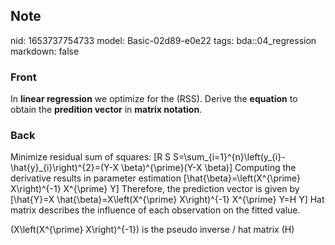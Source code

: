 ## Note
nid: 1653737754733
model: Basic-02d89-e0e22
tags: bda::04_regression
markdown: false

### Front
In <b>linear regression</b> we optimize for the \(RSS\). Derive the
<b>equation</b> to obtain the <b>predition vector</b> in <b>matrix
notation</b>.

### Back
Minimize residual sum of squares:
\[R S S=\sum_{i=1}^{n}\left(y_{i}-\hat{y}_{i}\right)^{2}=(Y-X \beta)^{\prime}(Y-X \beta)\]
Computing the derivative results in parameter estimation
\[\hat{\beta}=\left(X^{\prime} X\right)^{-1} X^{\prime} Y\]
Therefore, the prediction vector is given by
\[\hat{Y}=X \hat{\beta}=X\left(X^{\prime} X\right)^{-1} X^{\prime} Y=H Y\]
Hat matrix describes the influence of each observation on the fitted value.

\(X\left(X^{\prime} X\right)^{-1}\) is the pseudo inverse / hat matrix \(H\)
